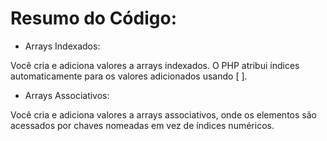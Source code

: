 # Resumo do Código:

-   Arrays Indexados:

Você cria e adiciona valores a arrays indexados. O PHP atribui índices automaticamente para os valores adicionados usando [ ].

-   Arrays Associativos:

Você cria e adiciona valores a arrays associativos, onde os elementos são acessados por chaves nomeadas em vez de índices numéricos.
